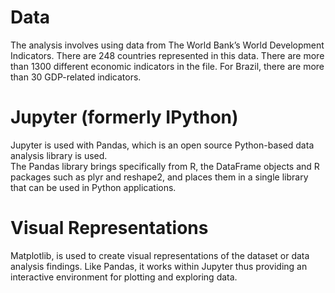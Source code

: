 
# Data
The analysis involves using data from The World Bank’s World Development Indicators. 
There are 248 countries represented in this data. There are more than 1300 different economic indicators in the file. 
For Brazil, there are more than 30 GDP-related indicators.

# Jupyter (formerly IPython) 
Jupyter is used with Pandas, which is an open source Python-based data analysis library is used.  
The Pandas library brings specifically from R, the DataFrame objects and R packages such as plyr and reshape2, and places them in a single library that can be used in Python applications.

# Visual Representations
Matplotlib, is used to create visual representations of the dataset or data analysis findings. Like Pandas, it works within Jupyter thus providing an interactive environment for plotting and exploring data.

# 
